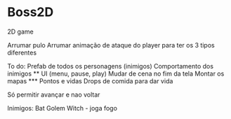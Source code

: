 # Boss2D
2D game 


Arrumar pulo
Arrumar animação de ataque do player para ter os 3 tipos diferentes

To do:
Prefab de todos os personagens (inimigos)
Comportamento dos inimigos
** UI (menu, pause, play)
Mudar de cena no fim da tela 
Montar os mapas
*** Pontos e vidas
Drops de comida para dar vida

Só permitir avançar e nao voltar


Inimigos:
Bat
Golem
Witch - joga fogo